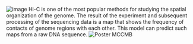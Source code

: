 ![image](https://user-images.githubusercontent.com/79586312/127057849-d2785b2e-8f5b-4daf-bc44-ad3dbc3fd47e.png)
Hi-C is one of the most popular methods for studying the spatial organization of the genome. The result of the experiment and subsequent processing of the sequencing data is a map that shows the frequency of contacts of genome regions with each other. This model can predict such maps from a raw DNA sequence.
![Poster MCCMB](https://user-images.githubusercontent.com/79586312/138556876-739fa8c5-3939-4a50-abdd-12316b66c9e0.png)
